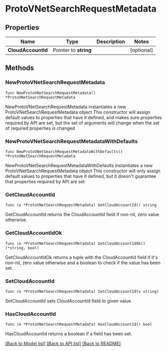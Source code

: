 # ProtoVNetSearchRequestMetadata

## Properties

Name | Type | Description | Notes
------------ | ------------- | ------------- | -------------
**CloudAccountId** | Pointer to **string** |  | [optional] 

## Methods

### NewProtoVNetSearchRequestMetadata

`func NewProtoVNetSearchRequestMetadata() *ProtoVNetSearchRequestMetadata`

NewProtoVNetSearchRequestMetadata instantiates a new ProtoVNetSearchRequestMetadata object
This constructor will assign default values to properties that have it defined,
and makes sure properties required by API are set, but the set of arguments
will change when the set of required properties is changed

### NewProtoVNetSearchRequestMetadataWithDefaults

`func NewProtoVNetSearchRequestMetadataWithDefaults() *ProtoVNetSearchRequestMetadata`

NewProtoVNetSearchRequestMetadataWithDefaults instantiates a new ProtoVNetSearchRequestMetadata object
This constructor will only assign default values to properties that have it defined,
but it doesn't guarantee that properties required by API are set

### GetCloudAccountId

`func (o *ProtoVNetSearchRequestMetadata) GetCloudAccountId() string`

GetCloudAccountId returns the CloudAccountId field if non-nil, zero value otherwise.

### GetCloudAccountIdOk

`func (o *ProtoVNetSearchRequestMetadata) GetCloudAccountIdOk() (*string, bool)`

GetCloudAccountIdOk returns a tuple with the CloudAccountId field if it's non-nil, zero value otherwise
and a boolean to check if the value has been set.

### SetCloudAccountId

`func (o *ProtoVNetSearchRequestMetadata) SetCloudAccountId(v string)`

SetCloudAccountId sets CloudAccountId field to given value.

### HasCloudAccountId

`func (o *ProtoVNetSearchRequestMetadata) HasCloudAccountId() bool`

HasCloudAccountId returns a boolean if a field has been set.


[[Back to Model list]](../README.md#documentation-for-models) [[Back to API list]](../README.md#documentation-for-api-endpoints) [[Back to README]](../README.md)


